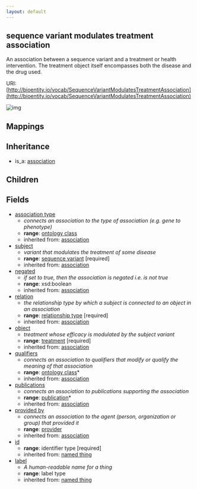 ```yaml
---
layout: default
---
```


## sequence variant modulates treatment association


An association between a sequence variant and a treatment or health intervention. The treatment object itself encompasses both the disease and the drug used.

URI: [http://bioentity.io/vocab/SequenceVariantModulatesTreatmentAssociation](http://bioentity.io/vocab/SequenceVariantModulatesTreatmentAssociation)


![img](http://yuml.me/diagram/nofunky/class/%5Bassociation%5D%5E-%5Bsequence%20variant%20modulates%20treatment%20association%5D%2C%20%5Bsequence%20variant%20modulates%20treatment%20association%5D-association%20type%20%3E%5Bontology%20class%5D%2C%20%5Bsequence%20variant%20modulates%20treatment%20association%5D-subject%20%3E%5Bsequence%20variant%5D%2C%20%5Bgenomic%20entity%5D%5E-%5Bsequence%20variant%5D%2C%20%5Bsequence%20variant%5D-has%20gene%20%3E%5Bgene%5D%2C%20%5Bgene%20or%20gene%20product%5D%5E-%5Bgene%5D%2C%20%5Bgene%5D-in%20taxon%20%3E%5Borganism%20taxon%5D%2C%20%5Bontology%20class%5D%5E-%5Borganism%20taxon%5D%2C%20%5Bsequence%20variant%5D-in%20taxon%20%3E%5Borganism%20taxon%5D%2C%20%5Bsequence%20variant%20modulates%20treatment%20association%5D-relation%20%3E%5Brelationship%20type%5D%2C%20%5Bsequence%20variant%20modulates%20treatment%20association%5D-object%20%3E%5Btreatment%5D%2C%20%5Benvironment%5D%5E-%5Btreatment%5D%2C%20%5Btreatment%5D-treats%20%3E%5Bdisease%20or%20phenotypic%20feature%5D%2C%20%5Bbiological%20entity%5D%5E-%5Bdisease%20or%20phenotypic%20feature%5D%2C%20%5Bdisease%20or%20phenotypic%20feature%5D-in%20taxon%20%3E%5Borganism%20taxon%5D%2C%20%5Btreatment%5D-has%20exposure%20parts%20%3E%5Bdrug%20exposure%5D%2C%20%5Benvironment%5D%5E-%5Bdrug%20exposure%5D%2C%20%5Bsequence%20variant%20modulates%20treatment%20association%5D-qualifiers%20%3E%5Bontology%20class%5D%2C%20%5Bsequence%20variant%20modulates%20treatment%20association%5D-publications%20%3E%5Bpublication%5D%2C%20%5Binformation%20content%20entity%5D%5E-%5Bpublication%5D%2C%20%5Bsequence%20variant%20modulates%20treatment%20association%5D-provided%20by%20%3E%5Bprovider%5D%2C%20%5Badministrative%20entity%5D%5E-%5Bprovider%5D)
## Mappings


## Inheritance

 *  is_a: [association](Association.html)

## Children



## Fields

 * [association type](association_type.html)
    * _connects an association to the type of association (e.g. gene to phenotype)_
    * __range__: [ontology class](OntologyClass.html)
    * inherited from: [association](Association.html)
 * [subject](subject.html)
    * _variant that modulates the treatment of some disease_
    * __range__: [sequence variant](SequenceVariant.html) [required]
    * inherited from: [association](Association.html)
 * [negated](negated.html)
    * _if set to true, then the association is negated i.e. is not true_
    * __range__: xsd:boolean
    * inherited from: [association](Association.html)
 * [relation](relation.html)
    * _the relationship type by which a subject is connected to an object in an association_
    * __range__: [relationship type](RelationshipType.html) [required]
    * inherited from: [association](Association.html)
 * [object](object.html)
    * _treatment whose efficacy is modulated by the subject variant_
    * __range__: [treatment](Treatment.html) [required]
    * inherited from: [association](Association.html)
 * [qualifiers](qualifiers.html)
    * _connects an association to qualifiers that modify or qualify the meaning of that association_
    * __range__: [ontology class](OntologyClass.html)*
    * inherited from: [association](Association.html)
 * [publications](publications.html)
    * _connects an association to publications supporting the association_
    * __range__: [publication](Publication.html)*
    * inherited from: [association](Association.html)
 * [provided by](provided_by.html)
    * _connects an association to the agent (person, organization or group) that provided it_
    * __range__: [provider](Provider.html)
    * inherited from: [association](Association.html)
 * [id](id.html)
    * __range__: identifier type [required]
    * inherited from: [named thing](NamedThing.html)
 * [label](label.html)
    * _A human-readable name for a thing_
    * __range__: label type
    * inherited from: [named thing](NamedThing.html)
